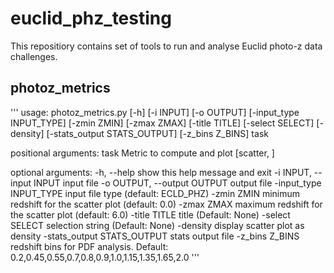 # euclid_phz_testing

This repositiory contains set of tools to run and analyse Euclid photo-z data challenges.

## photoz_metrics

'''
usage: photoz_metrics.py [-h] [-i INPUT] [-o OUTPUT] [-input_type INPUT_TYPE]
                         [-zmin ZMIN] [-zmax ZMAX] [-title TITLE]
                         [-select SELECT] [-density]
                         [-stats_output STATS_OUTPUT] [-z_bins Z_BINS]
                         task

positional arguments:
  task                  Metric to compute and plot [scatter, ]

optional arguments:
  -h, --help            show this help message and exit
  -i INPUT, --input INPUT
                        input file
  -o OUTPUT, --output OUTPUT
                        output file
  -input_type INPUT_TYPE
                        input file type (default: ECLD_PHZ)
  -zmin ZMIN            minimum redshift for the scatter plot (default: 0.0)
  -zmax ZMAX            maximum redshift for the scatter plot (default: 6.0)
  -title TITLE          title (Default: None)
  -select SELECT        selection string (Default: None)
  -density              display scatter plot as density
  -stats_output STATS_OUTPUT
                        stats output file
  -z_bins Z_BINS        redshift bins for PDF analysis. Default:
                        0.2,0.45,0.55,0.7,0.8,0.9,1.0,1.15,1.35,1.65,2.0
'''
